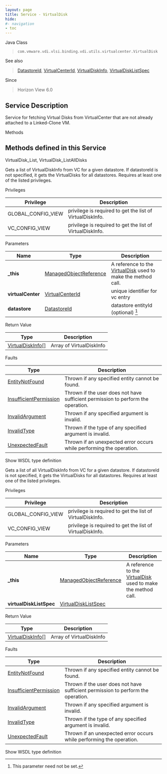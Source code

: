 ```yaml
---
layout: page
title: Service - VirtualDisk
hide:
#- navigation
- toc
---
```








Java Class
> `com.vmware.vdi.vlsi.binding.vdi.utils.virtualcenter.VirtualDisk`

See also
> [DatastoreId](vdi.entity.DatastoreId.md), [VirtualCenterId](vdi.entity.VirtualCenterId.md), [VirtualDiskInfo](vdi.utils.virtualcenter.VirtualDisk.VirtualDiskInfo.md), [VirtualDiskListSpec](vdi.utils.virtualcenter.VirtualDisk.VirtualDiskListSpec.md)

Since
> Horizon View 6.0





## Service Description

Service for fetching Virtual Disks from VirtualCenter that are not already attached to a Linked-Clone VM.

Methods

Methods defined in this Service
---
VirtualDisk_List, VirtualDisk_ListAllDisks




Gets a list of VirtualDiskInfo from VC for a given datastore. If datastoreId is not specified, it gets the VirtualDisks for all datastores. Requires at least one of the listed privileges.

Privileges

Privilege |  Description
---|---
GLOBAL_CONFIG_VIEW|  privilege is required to get the list of VirtualDiskInfo.
VC_CONFIG_VIEW|  privilege is required to get the list of VirtualDiskInfo.



Parameters

Name| Type| Description
---|---|---
**_this**| [ManagedObjectReference](vmodl.ManagedObjectReference.md)|  A reference to the [VirtualDisk](vdi.utils.virtualcenter.VirtualDisk.md) used to make the method call.
**virtualCenter**| [VirtualCenterId](vdi.entity.VirtualCenterId.md)|  unique identifier for vc entry
**datastore**| [DatastoreId](vdi.entity.DatastoreId.md)|  datastore entityId (optional) [^135]





Return Value

Type |  Description
---|---
[VirtualDiskInfo[]](vdi.utils.virtualcenter.VirtualDisk.VirtualDiskInfo.md)| Array of VirtualDiskInfo



Faults

Type |  Description
---|---
[EntityNotFound](vdi.fault.EntityNotFound.md)| Thrown if any specified entity cannot be found.
[InsufficientPermission](vdi.fault.InsufficientPermission.md)| Thrown if the user does not have sufficient permission to perform the operation.
[InvalidArgument](vdi.fault.InvalidArgument.md)| Thrown if any specified argument is invalid.
[InvalidType](vdi.fault.InvalidType.md)| Thrown if the type of any specified argument is invalid.
[UnexpectedFault](vdi.fault.UnexpectedFault.md)| Thrown if an unexpected error occurs while performing the operation.

Show WSDL type definition







Gets a list of all VirtualDiskInfo from VC for a given datastore. If datastoreId is not specified, it gets the VirtualDisks for all datastores. Requires at least one of the listed privileges.

Privileges

Privilege |  Description
---|---
GLOBAL_CONFIG_VIEW|  privilege is required to get the list of VirtualDiskInfo.
VC_CONFIG_VIEW|  privilege is required to get the list of VirtualDiskInfo.



Parameters

Name| Type| Description
---|---|---
**_this**| [ManagedObjectReference](vmodl.ManagedObjectReference.md)|  A reference to the [VirtualDisk](vdi.utils.virtualcenter.VirtualDisk.md) used to make the method call.
**virtualDiskListSpec**| [VirtualDiskListSpec](vdi.utils.virtualcenter.VirtualDisk.VirtualDiskListSpec.md)|




Return Value

Type |  Description
---|---
[VirtualDiskInfo[]](vdi.utils.virtualcenter.VirtualDisk.VirtualDiskInfo.md)| Array of VirtualDiskInfo



Faults

Type |  Description
---|---
[EntityNotFound](vdi.fault.EntityNotFound.md)| Thrown if any specified entity cannot be found.
[InsufficientPermission](vdi.fault.InsufficientPermission.md)| Thrown if the user does not have sufficient permission to perform the operation.
[InvalidArgument](vdi.fault.InvalidArgument.md)| Thrown if any specified argument is invalid.
[InvalidType](vdi.fault.InvalidType.md)| Thrown if the type of any specified argument is invalid.
[UnexpectedFault](vdi.fault.UnexpectedFault.md)| Thrown if an unexpected error occurs while performing the operation.

Show WSDL type definition












 


[^135]: This parameter need not be set.